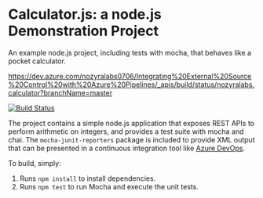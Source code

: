 Calculator.js: a node.js Demonstration Project
==============================================
An example node.js project, including tests with mocha, that behaves like
a pocket calculator.

https://dev.azure.com/nozyralabs0706/Integrating%20External%20Source%20Control%20with%20Azure%20Pipelines/_apis/build/status/nozyralabs.calculator?branchName=master

[![Build Status](https://dev.azure.com/nozyralabs0706/Integrating%20External%20Source%20Control%20with%20Azure%20Pipelines/_apis/build/status/nozyralabs.calculator?branchName=master)](https://dev.azure.com/nozyralabs0706/Integrating%20External%20Source%20Control%20with%20Azure%20Pipelines/_build/latest?definitionId=8&branchName=master)

The project contains a simple node.js application that exposes REST APIs
to perform arithmetic on integers, and provides a test suite with mocha
and chai.  The `mocha-junit-reporters` package is included to provide XML
output that can be presented in a continuous integration tool like
[Azure DevOps](https://azure.com/devops).

To build, simply:

1. Runs `npm install` to install dependencies.
2. Runs `npm test` to run Mocha and execute the unit tests.

